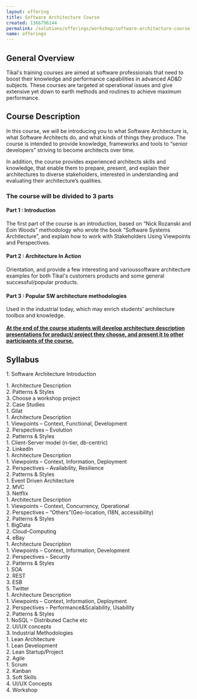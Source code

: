 ```yaml
---
layout: offering
title: Software Architecture Course
created: 1366796144
permalink: /solutions/offerings/workshop/software-architecture-course
name: offerings
---
```

<h2>General Overview</h2><div class='offering-description'><p>Tikal&#39;s training courses are aimed at software professionals that need to boost their knowledge and performance capabilities in advanced AD&amp;D subjects. These courses are targeted at operational issues and give extensive yet down to earth methods and routines to achieve maximum performance.</p>
</div><h2>Course Description</h2><div class='offering-description'><p>In this course, we will be introducing you to what Software Architecture is, what Software Architects do, and what kinds of things they produce. The course is intended to provide knowledge, frameworks and tools to &ldquo;senior developers&rdquo; striving to become architects over time.</p>
<div>
	In addition, the course provides experienced architects skills and knowledge, that enable them to prepare, present, and explain their architectures to diverse stakeholders, interested in understanding and evaluating their architecture&rsquo;s qualities.</div>
<h3>
	The course will be divided to 3 parts</h3>
<h4>
	Part 1 : Introduction&nbsp;</h4>
<div>
	The first part of the course is an introduction, based on &ldquo;Nick Rozanski and Eoin Woods&rdquo; methodology who wrote the book &ldquo;Software Systems Architecture&rdquo;, and explain how to work with Stakeholders Using Viewpoints and Perspectives.&nbsp;</div>
<h4>
	Part 2 : Architecture In Action</h4>
<div>
	Orientation, and provide a few interesting and varioussoftware architecture examples for both Tikal&#39;s customers products and some general successful/popular products.</div>
<h4>
	Part 3 : Popular SW architecture methodologies</h4>
<div>
	Used in the industrial today, which may enrich students&#39; architecture toolbox and knowledge.</div>
<div>
	&nbsp;</div>
<div>
	<u><strong>At the end of the course students will develop architecture description presentations for product/ project they choose, and present it to other participants of the course.</strong></u></div>
</div><h2>Syllabus</h2><div class='offering-description'><p>1. Software Architecture Introduction</p>
<div class="rteindent1">
	1. Architecture Description</div>
<div class="rteindent1">
	2. Patterns &amp; Styles</div>
<div class="rteindent1">
	3. Choose a workshop project</div>
<div>
	2. Case Studies</div>
<div class="rteindent1">
	1. Gilat</div>
<div class="rteindent2">
	1. Architecture Description</div>
<div class="rteindent3">
	1. Viewpoints &ndash; Context, Functional, Development</div>
<div class="rteindent3">
	2. Perspectives &ndash; Evolution</div>
<div class="rteindent2">
	2. Patterns &amp; Styles</div>
<div class="rteindent3">
	1. Client-Server model (n-tier, db-centric)</div>
<div class="rteindent1">
	2. LinkedIn</div>
<div class="rteindent2">
	1. Architecture Description</div>
<div class="rteindent3">
	1. Viewpoints &ndash; Context, Information, Deployment</div>
<div class="rteindent3">
	2. Perspectives &ndash; Availability, Resilience</div>
<div class="rteindent2">
	2. Patterns &amp; Styles</div>
<div class="rteindent3">
	1. Event Driven Architecture</div>
<div class="rteindent3">
	2. MVC</div>
<div class="rteindent1">
	3. Netflix</div>
<div class="rteindent2">
	1. Architecture Description</div>
<div class="rteindent3">
	1. Viewpoints &ndash; Context, Concurrency, Operational</div>
<div class="rteindent3">
	2. Perspectives &ndash; &ldquo;Others&rdquo;(Geo-location, I18N, accessibility)</div>
<div class="rteindent2">
	2. Patterns &amp; Styles</div>
<div class="rteindent3">
	1. BigData</div>
<div class="rteindent3">
	2. Cloud-Computing</div>
<div class="rteindent1">
	4. eBay</div>
<div class="rteindent2">
	1. Architecture Description</div>
<div class="rteindent3">
	1. Viewpoints &ndash; Context, Information, Development</div>
<div class="rteindent3">
	2. Perspectives &ndash; Security</div>
<div class="rteindent2">
	2. Patterns &amp; Styles</div>
<div class="rteindent3">
	1. SOA</div>
<div class="rteindent3">
	2. REST</div>
<div class="rteindent3">
	3. ESB</div>
<div class="rteindent1">
	5. Twitter</div>
<div class="rteindent2">
	1. Architecture Description</div>
<div class="rteindent3">
	1. Viewpoints &ndash; Context, Information, Deployment</div>
<div class="rteindent3">
	2. Perspectives &ndash; Performance&amp;Scalability, Usability</div>
<div class="rteindent2">
	2. Patterns &amp; Styles</div>
<div class="rteindent3">
	1. NoSQL &ndash; Distributed Cache etc</div>
<div class="rteindent3">
	2. UI/UX concepts</div>
<div>
	3. Industrial Methodologies</div>
<div class="rteindent1">
	1. Lean Architecture</div>
<div class="rteindent2">
	1. Lean Development</div>
<div class="rteindent2">
	2. Lean Startup/Project</div>
<div class="rteindent1">
	2. Agile</div>
<div class="rteindent2">
	1. Scrum</div>
<div class="rteindent2">
	2. Kanban</div>
<div class="rteindent1">
	3. Soft Skills</div>
<div class="rteindent1">
	4. UI/UX Concepts</div>
<div>
	4. Workshop</div>
</div>

